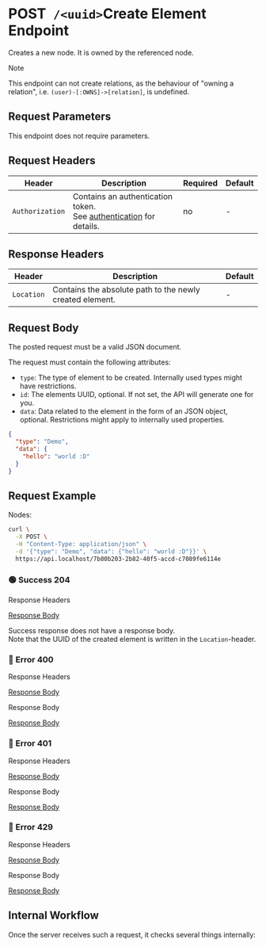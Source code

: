 # <span class="title-url"><span class="method-post">POST</span>` /<uuid>`</span><span class="title-human">Create Element Endpoint</span>

<!-- panels:start -->
<!-- div:left-panel -->

Creates a new node. It is owned by the referenced node.

> [!NOTE]
> This endpoint can not create relations, as the behaviour of "owning a relation", i.e.
> `(user)-[:OWNS]->[relation]`, is undefined.

## Request Parameters

This endpoint does not require parameters.

## Request Headers

<div class="table-request-headers">

| Header          | Description                                                                                         | Required | Default |
|-----------------|-----------------------------------------------------------------------------------------------------|----------|---------|
| `Authorization` | Contains an authentication token. <br />See [authentication](/concepts/authentication) for details. | no       | -       |

</div>

## Response Headers

<div class="table-response-headers">

| Header     | Description                                              | Default |
|------------|----------------------------------------------------------| ------- |
| `Location` | Contains the absolute path to the newly created element. | -       |

</div>

## Request Body

The posted request must be a valid JSON document.

The request must contain the following attributes:

- `type`: The type of element to be created. Internally used types might have restrictions.
- `id`: The elements UUID, optional. If not set, the API will generate one for you.
- `data`: Data related to the element in the form of an JSON object, optional. Restrictions might apply to internally
  used properties.

```json
{
  "type": "Demo",
  "data": {
    "hello": "world :D"
  }
}
```

## Request Example

Nodes:

```bash
curl \
  -X POST \
  -H "Content-Type: application/json" \
  -d '{"type": "Demo", "data": {"hello": "world :D"}}' \
  https://api.localhost/7b80b203-2b82-40f5-accd-c7089fe6114e
```

<!-- tabs:start -->

### **🟢 Success 204**

<div class="code-title auto-refresh">Response Headers</div>

[Response Body](./post-element/204-response-header.txt ':include :type=code')

Success response does not have a response body.  
Note that the UUID of the created element is written in the `Location`-header.

### **🔴 Error 400**

<div class="code-title auto-refresh">Response Headers</div>

[Response Body](./post-element/400-response-header.txt ':include :type=code')

<div class="code-title auto-refresh">Response Body</div>

[Response Body](./post-element/400-response-body.json ':include :type=code problem+json')

### **🔴 Error 401**

<div class="code-title auto-refresh">Response Headers</div>

[Response Body](./post-element/401-response-header.txt ':include :type=code')

<div class="code-title auto-refresh">Response Body</div>

[Response Body](./post-element/401-response-body.json ':include :type=code problem+json')

### **🔴 Error 429**

<div class="code-title">Response Headers</div>

[Response Body](./post-element/429-response-header.txt ':include :type=code')

<div class="code-title">Response Body</div>

[Response Body](./post-element/429-response-body.json ':include :type=code problem+json')

<!-- tabs:end -->

<!-- div:right-panel -->

## Internal Workflow

Once the server receives such a request, it checks several things internally:

<div id="graph-container-1" class="graph-container" style="height:2000px"></div>

<!-- panels:end -->

<script>
G6.registerEdge('polyline-edge', {
  draw(cfg, group) {
    const { startPoint, endPoint } = cfg;
    const hgap = Math.abs(endPoint.x - startPoint.x);

    const path = [
      ['M', startPoint.x, startPoint.y],
      [
        'C',
        startPoint.x + hgap / 4,
        startPoint.y,
        endPoint.x - hgap / 2,
        endPoint.y,
        endPoint.x,
        endPoint.y,
      ],
    ];
    const shape = group.addShape('path', {
      attrs: {
        stroke: '#AAB7C4',
        path,
      },
      name: 'path-shape',
    });
    const midPoint = {
      x: (startPoint.x + endPoint.x) / 2,
      y: (startPoint.y + endPoint.y) / 2,
    };
    const label = group.addShape('text', {
      attrs: {
        text: cfg.label + '###########',
        x: midPoint.x,
        y: midPoint.y,
        textAlign: 'center',
        textBaseline: 'middle',
        fill: '#000',
        fontSize: 14,
      },
      name: 'label-shape',
    });
    return shape;
  },
});
renderWorkflow(document.getElementById('graph-container-1'), {
  nodes: [
    { id: 'init', ...workflowStart, label: 'server receives POST-request' },
    { id: 'checkToken', ...workflowDecision, label: 'does request contain token?' },
    { id: 'noTokenAction', ...workflowStep, label: "use default anonymous\nuser for auth" },
    { id: 'checkTokenValidity', ...workflowDecision, label: 'is token valid?' },
    { id: 'checkRateLimit', ...workflowDecision, label: "does request exceed\nrate limit?" },
    { id: 'checkParentExistence', ...workflowDecision, label: "does parent\nelement exist?" },
    { id: 'checkParentIsNode', ...workflowDecision, label: "is parent a node?" },
    { id: 'checkCreateAccessToParent', ...workflowDecision, label: "has user CREATE\naccess to parent?" },
    { id: 'error404', ...workflowEndError, label: "return 404" },
    { id: 'checkStartProperty', ...workflowDecision, label: "does body contain\nstart property?" },
    { id: 'checkEndProperty', ...workflowDecision, label: "does body contain\nend property?" },
    { id: 'error400-1', ...workflowEndError, label: "return 400" },
    { id: 'checkId', ...workflowDecision, label: "is id provided?" },
    { id: 'generateId', ...workflowStep, label: "generate new id" },
    { id: 'useProvidedId', ...workflowStep, label: "use provided id" },
    { id: 'checkType', ...workflowDecision, label: "is type provided?" },
    { id: 'error400-2', ...workflowEndError, label: "return 400" },
    { id: 'checkIdExistence', ...workflowDecision, label: "is element id free?" },
    { id: 'createOwns', ...workflowStep, label: "add relation:\n(parent)-[:OWNS]->(element)" },
    { id: 'createCreated', ...workflowStep, label: "add relation:\n(user)-[:CREATED]->(element)" },
    { id: 'createAndFlush', ...workflowStep, label: 'create and flush data' },
    { id: 'error401', ...workflowEndError, label: "return 401" },
    { id: 'error429', ...workflowEndError, label: 'return 429' },
    { id: 'success204', ...workflowEndSuccess , label: "return 204"},
  ],
  edges: [
    { source: 'init', target: 'checkToken', label: '' },
    { source: 'checkToken', target: 'noTokenAction', label: 'no' },
    { source: 'checkToken', target: 'checkTokenValidity', label: 'yes' },
    { source: 'checkTokenValidity', target: 'checkRateLimit', label: 'yes' },
    { source: 'checkTokenValidity', target: 'error401', label: 'no' },
    { source: 'checkRateLimit', target: 'checkParentExistence', label: 'no' },
    { source: 'checkRateLimit', target: 'error429', label: 'yes' },
    { source: 'checkParentExistence', target: 'checkParentIsNode', label: 'yes' },
    { source: 'checkParentExistence', target: 'error404', label: 'no' },
    { source: 'checkParentIsNode', target: 'checkCreateAccessToParent', label: 'yes' },
    { source: 'checkParentIsNode', target: 'error404', label: 'no' },
    { source: 'checkCreateAccessToParent', target: 'checkStartProperty', label: 'yes' },
    { source: 'checkCreateAccessToParent', target: 'error404', label: 'no' },
    { source: 'checkStartProperty', target: 'checkEndProperty', label: 'no' },
    { source: 'checkStartProperty', target: 'error400-1', label: 'yes' },
    { source: 'checkEndProperty', target: 'checkId', label: 'no' },
    { source: 'checkEndProperty', target: 'error400-1', label: 'yes' },
    { source: 'checkId', target: 'generateId', label: 'no' },
    { source: 'checkId', target: 'useProvidedId', label: 'yes' },
    { source: 'generateId', target: 'checkType' },
    { source: 'useProvidedId', target: 'checkType' },
    { source: 'checkType', target: 'checkIdExistence', label: 'yes' },
    { source: 'checkType', target: 'error400-2', label: 'no' },
    { source: 'checkIdExistence', target: 'createOwns', label: 'yes' },
    { source: 'checkIdExistence', target: 'error400-2', label: 'no' },
    { source: 'createOwns', target: 'createCreated' },
    { source: 'createCreated', target: 'createAndFlush' },
    { source: 'createAndFlush', target: 'success204' },
    { source: 'noTokenAction', target: 'checkRateLimit', label: '' }
  ],
}, 'TB');
</script>
